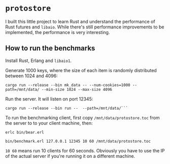 # `protostore`

I built this little project to learn Rust and understand the
performance of Rust futures and `libaio`. While there's still
performance improvements to be implemented, the performance is very
interesting.


## How to run the benchmarks

Install Rust, Erlang and `libaio1`.

Generate 1000 keys, where the size of each item is randomly
distributed between 1024 and 4096:

```
cargo run --release --bin mk_data -- --num-cookies=1000 --path=/mnt/data/ --min-size 1024 --max-size 4096
```

Run the server. It will listen on port 12345:
```
cargo run --release --bin run --  --path=/mnt/data/```
```

To run the benchmarking client, first copy `/mnt/data/protostore.toc`
from the server to to your client machine, then:

```
erlc bin/bear.erl

bin/benchmark.erl 127.0.0.1 12345 10 60 /mnt/data/protostore.toc
```

`10 60` means run 10 clients for 60 seconds. Obviously you have to use
the IP of the actual server if you're running it on a different
machine.


